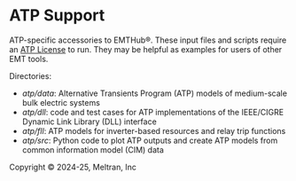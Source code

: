 # ATP Support

ATP-specific accessories to EMTHub&reg;. These input files and scripts require an [ATP License](https://atp-emtp.org/) to run. They may be helpful as examples for users of other EMT tools.

Directories:

- _atp/data_: Alternative Transients Program (ATP) models of medium-scale bulk electric systems
- _atp/dll_: code and test cases for ATP implementations of the IEEE/CIGRE Dynamic Link Library (DLL) interface
- _atp/fll_: ATP models for inverter-based resources and relay trip functions
- _atp/src_: Python code to plot ATP outputs and create ATP models from common information model (CIM) data

Copyright &copy; 2024-25, Meltran, Inc
